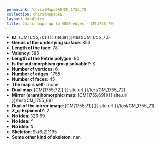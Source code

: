 ```yaml
--- 
 permalink: /chiralMaps6kE/CM_1755_70 
 collection: chiralMaps6kE
 layout: dataEntry
 title: Chiral maps up to 6000 edges - CM[1755;70]
---
```


- **ID**: [CM[1755;70]]({{ site.url }}/test/CM_1755_70)
- **Genus of the underlying surface**: 853
- **Length of the face**: 78
- **Valency**: 585
- **Length of the Petrie polygon**: 90
- **Is the automorphism group solvable?**: S
- **Number of vertices**: 6
- **Number of edges**: 1755
- **Number of faces**: 45
- **The map is self-**: none
- **Dual map**: [CM[1755;72]]({{ site.url }}/test/CM_1755_72)
- **Mirror (enantihomorphic) map**: [CM[1755;69]]({{ site.url }}/test/CM_1755_69)
- **Dual of the mirror image**: [CM[1755;71]]({{ site.url }}/test/CM_1755_71)
- **Z_q-Exponent?**: 2
- **No idea**:  326:69
- **No idea**: Y
- **No idea**: N
- **Skeleton**: Sk(6;2)^195
- **Some other kind of skeleton**: nan
